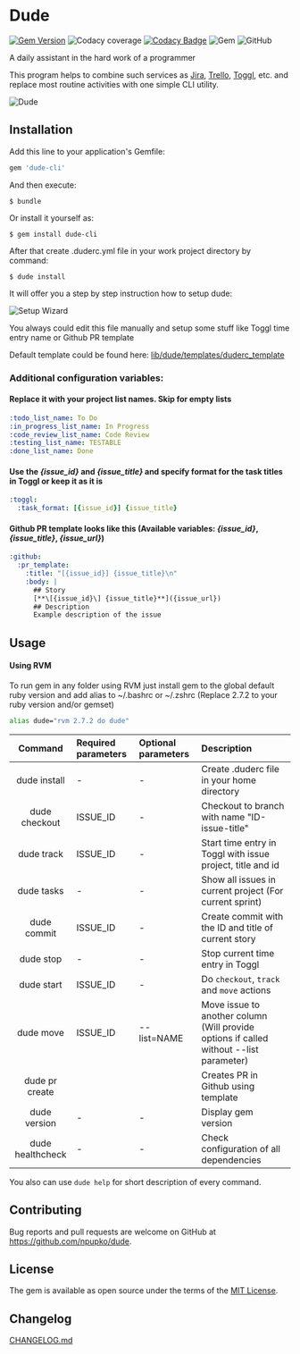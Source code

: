 # Dude

[![Gem Version](https://badge.fury.io/rb/dude-cli.svg)](https://badge.fury.io/rb/dude-cli)
![Codacy coverage](https://img.shields.io/codacy/coverage/8c564cf8054e4575b20b580d47020f52)
[![Codacy Badge](https://app.codacy.com/project/badge/Grade/a02f0a87f88542c89ac5bf62d1a7d0f7)](https://www.codacy.com/gh/npupko/dude/dashboard?utm_source=github.com&amp;utm_medium=referral&amp;utm_content=npupko/dude&amp;utm_campaign=Badge_Grade)
![Gem](https://img.shields.io/gem/dv/dude-cli/stable)
![GitHub](https://img.shields.io/github/license/npupko/dude)

A daily assistant in the hard work of a programmer

This program helps to combine such services as [Jira](https://atlassian.net), [Trello](https://trello.com), [Toggl](https://toggl.com), etc. and replace most routine activities with one simple CLI utility.

![Dude](/demo/dude.gif)

## Installation

Add this line to your application's Gemfile:

```ruby
gem 'dude-cli'
```

And then execute:

    $ bundle

Or install it yourself as:

    $ gem install dude-cli

After that create .duderc.yml file in your work project directory by command:

    $ dude install

It will offer you a step by step instruction how to setup dude:

![Setup Wizard](/demo/wizard.gif)

You always could edit this file manually and setup some stuff like Toggl time entry name or Github PR template

Default template could be found here: [lib/dude/templates/duderc_template](/lib/dude/templates/duderc_template)

### Additional configuration variables:

#### Replace it with your project list names. Skip for empty lists

```yaml
:todo_list_name: To Do
:in_progress_list_name: In Progress
:code_review_list_name: Code Review
:testing_list_name: TESTABLE
:done_list_name: Done
```

#### Use the *{issue_id}* and *{issue_title}* and specify format for the task titles in Toggl or keep it as it is

```yaml
:toggl:
  :task_format: [{issue_id}] {issue_title}
```

#### Github PR template looks like this (Available variables: *{issue_id}*, *{issue_title}*, *{issue_url}*)

```yaml
:github:
  :pr_template:
    :title: "[{issue_id}] {issue_title}\n"
    :body: |
      ## Story
      [**\[{issue_id}\] {issue_title}**]({issue_url})
      ## Description
      Example description of the issue
```

## Usage

#### Using RVM

To run gem in any folder using RVM just install gem to the global default ruby version and add alias to ~/.bashrc or ~/.zshrc
(Replace 2.7.2 to your ruby version and/or gemset)

```bash
alias dude="rvm 2.7.2 do dude"
```

|    Command    | Required parameters | Optional parameters |                                       Description                                      |
|:-------------:|:-------------------|:-------------------|:--------------------------------------------------------------------------------------|
| dude install      | -                   | -                   | Create .duderc file in your home directory                                             |
| dude checkout     | ISSUE_ID            | -                   | Checkout to branch with name "ID-issue-title"                                          |
| dude track        | ISSUE_ID            | -                   | Start time entry in Toggl with issue project, title and id                             |
| dude tasks        | -                   | -                   | Show all issues in current project (For current sprint)                                |
| dude commit       | ISSUE_ID            | -                   | Create commit with the ID and title of current story                                   |
| dude stop         | -                   | -                   | Stop current time entry in Toggl                                                       |
| dude start        | ISSUE_ID            | -                   | Do `checkout`, `track` and `move` actions                                              |
| dude move         | ISSUE_ID            | --list=NAME         | Move issue to another column (Will provide options if called without --list parameter) |
| dude pr create    |                     |                     | Creates PR in Github using template                                                    |
| dude version      | -                   | -                   | Display gem version                                                                    |
| dude healthcheck  | -                   | -                   | Check configuration of all dependencies                                                |

You also can use `dude help` for short description of every command.

## Contributing

Bug reports and pull requests are welcome on GitHub at https://github.com/npupko/dude.

## License

The gem is available as open source under the terms of the [MIT License](https://opensource.org/licenses/MIT).

## Changelog

[CHANGELOG.md](/CHANGELOG.md)
